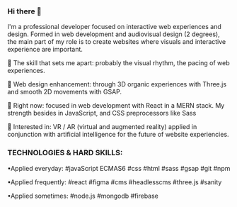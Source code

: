 ### Hi there 👋

<!--
**Alejandro-Candela/Alejandro-Candela** is a ✨ _special_ ✨ repository because its `README.md` (this file) appears on your GitHub profile.

Here are some ideas to get you started:

- 🔭 I’m currently working on ...
- 🌱 I’m currently learning ...
- 👯 I’m looking to collaborate on ...
- 🤔 I’m looking for help with ...
- 💬 Ask me about ...
- 📫 How to reach me: ...
- 😄 Pronouns: ...
- ⚡ Fun fact: ...
-->

I'm a professional developer focused on interactive web experiences and design. Formed in web development and audiovisual design (2 degrees), the main part of my role is to create websites where visuals and interactive experience are important.

🌟 The skill that sets me apart: probably the visual rhythm, the pacing of web experiences.

🍄 Web design enhancement: through 3D organic experiences with Three.js and smooth 2D movements with GSAP.

🐾 Right now: focused in web development with React in a MERN stack. My strength besides in JavaScript, and CSS preprocessors like Sass

👀 Interested in: VR / AR (virtual and augmented reality) applied in conjunction with artificial intelligence for the future of website experiencies.




### TECHNOLOGIES & HARD SKILLS:

•Applied everyday:
#javaScript ECMAS6 #css #html #sass #gsap #git #npm

•Applied frequently:
#react #figma #cms #headlesscms #three.js #sanity

•Applied sometimes:
#node.js #mongodb #firebase
